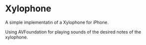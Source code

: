 # Xylophone
A simple implementatin of a Xylophone for iPhone.


Using AVFoundation for playing sounds of the desired notes of the xylophone.

